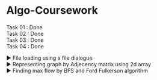 # Algo-Coursework

<h4></h4>

Task 01 : Done <br/>
Task 02 : Done <br/>
Task 03 : Done <br/>
Task 04 : Done <br/>

▶️ File loading using a file dialogue <br/>
▶️ Representing graph by Adjecency matrix using 2d array <br/>
▶️ Finding max flow by BFS and Ford Fulkerson algorithm <br/>


